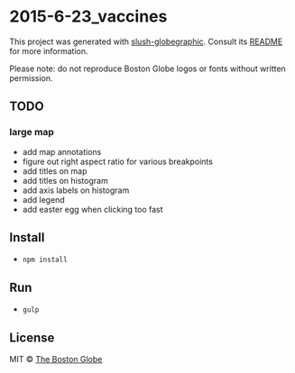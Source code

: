 # 2015-6-23_vaccines

This project was generated with [slush-globegraphic](https://github.com/BostonGlobe/slush-globegraphic). Consult its [README](https://github.com/BostonGlobe/slush-globegraphic) for more information.

Please note: do not reproduce Boston Globe logos or fonts without written permission.

## TODO

### large map
- add map annotations
- figure out right aspect ratio for various breakpoints
- add titles on map
- add titles on histogram
- add axis labels on histogram
- add legend
- add easter egg when clicking too fast

## Install

- `npm install`

## Run

- `gulp`

## License

MIT © [The Boston Globe](http://github.com/BostonGlobe)